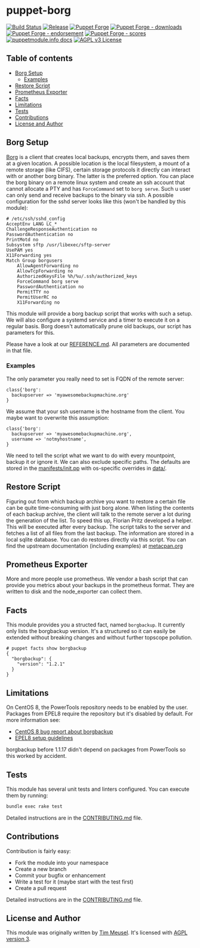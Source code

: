 # puppet-borg


[![Build Status](https://github.com/voxpupuli/puppet-borg/workflows/CI/badge.svg)](https://github.com/voxpupuli/puppet-borg/actions?query=workflow%3ACI)
[![Release](https://github.com/voxpupuli/puppet-borg/actions/workflows/release.yml/badge.svg)](https://github.com/voxpupuli/puppet-borg/actions/workflows/release.yml)
[![Puppet Forge](https://img.shields.io/puppetforge/v/puppet/borg.svg)](https://forge.puppetlabs.com/puppet/borg)
[![Puppet Forge - downloads](https://img.shields.io/puppetforge/dt/puppet/borg.svg)](https://forge.puppetlabs.com/puppet/borg)
[![Puppet Forge - endorsement](https://img.shields.io/puppetforge/e/puppet/borg.svg)](https://forge.puppetlabs.com/puppet/borg)
[![Puppet Forge - scores](https://img.shields.io/puppetforge/f/puppet/borg.svg)](https://forge.puppetlabs.com/puppet/borg)
[![puppetmodule.info docs](http://www.puppetmodule.info/images/badge.png)](http://www.puppetmodule.info/m/puppet-borg)
[![AGPL v3 License](https://img.shields.io/github/license/voxpupuli/puppet-borg.svg)](LICENSE)

## Table of contents

* [Borg Setup](#borg-setup)
  * [Examples](#examples)
* [Restore Script](#restore-script)
* [Prometheus Exporter](#prometheus-exporter)
* [Facts](#facts)
* [Limitations](#limitations)
* [Tests](#tests)
* [Contributions](#contributions)
* [License and Author](#license-and-author)

## Borg Setup

[Borg](https://borgbackup.readthedocs.io/en/stable/) is a client that creates
local backups, encrypts them, and saves them at a given location. A possible
location is the local filesystem, a mount of a remote storage (like CIFS),
certain storage protocols it directly can interact with or another borg binary.
The latter is the preferred option. You can place the borg binary on a remote
linux system and create an ssh account that cannot allocate a PTY and has
`ForceCommand` set to `borg serve`. Such u user can only send and receive
backups to the binary via ssh. A possible configuration for the sshd server
looks like this (won't be handled by this module):

```
# /etc/ssh/sshd_config
AcceptEnv LANG LC_*
ChallengeResponseAuthentication no
PasswordAuthentication no
PrintMotd no
Subsystem sftp /usr/libexec/sftp-server
UsePAM yes
X11Forwarding yes
Match Group borgusers
    AllowAgentForwarding no
    AllowTcpForwarding no
    AuthorizedKeysFile %h/%u/.ssh/authorized_keys
    ForceCommand borg serve
    PasswordAuthentication no
    PermitTTY no
    PermitUserRC no
    X11Forwarding no
```

This module will provide a borg backup script that works with such a setup. We
will also configure a systemd service and a timer to execute it on a regular
basis. Borg doesn't automatically prune old backups, our script has parameters
for this.

Please have a look at our [REFERENCE.md](https://github.com/voxpupuli/puppet-borg/blob/master/REFERENCE.md). All parameters are
documented in that file.

### Examples

The only parameter you really need to set is FQDN of the remote server:

```puppet
class{'borg':
  backupserver => 'myawesomebackupmachine.org'
}
```

We assume that your ssh username is the hostname from the client. You maybe
want to overwrite this assumption:

```puppet
class{'borg':
  backupserver => 'myawesomebackupmachine.org',
  username => 'notmyhostname',
}
```

We need to tell the script what we want to do with every mountpoint, backup it
or ignore it. We can also exclude specific paths. The defaults are stored in
the [manifests/init.pp](https://github.com/voxpupuli/puppet-borg/blob/master/manifests/init.pp)
with os-specific overrides in [data/](https://github.com/voxpupuli/puppet-borg/blob/master/data/).

## Restore Script

Figuring out from which backup archive you want to restore a certain file can
be quite time-consuming with just borg alone. When listing the contents of each
backup archive, the client will talk to the remote server a lot during the
generation of the list. To speed this up, Florian Pritz developed a helper. This
will be executed after every backup. The script talks to the server and fetches
a list of all files from the last backup. The information are stored in a local
sqlite database. You can do restores directly via this script. You can find the
upstream documentation (including examples) at [metacpan.org](https://metacpan.org/pod/distribution/App-BorgRestore/script/borg-restore.pl)

## Prometheus Exporter

More and more people use prometheus. We vendor a bash script that can provide
you metrics about your backups in the prometheus format. They are written to
disk and the node\_exporter can collect them.

## Facts

This module provides you a structed fact, named `borgbackup`. It currently only
lists the borgbackup version. It's a structured so it can easily be extended
without breaking changes and without further topscope pollution.

```
# puppet facts show borgbackup
{
  "borgbackup": {
    "version": "1.2.1"
  }
}
```

## Limitations

On CentOS 8, the PowerTools repository needs to be enabled by the user.
Packages from EPEL8 require the repository but it's disabled by default. For
more information see:
* [CentOS 8 bug report about borgbackup](https://bugzilla.redhat.com/show_bug.cgi?id=1993287)
* [EPEL8 setup guidelines](https://fedoraproject.org/wiki/EPEL#Quickstart)

borgbackup before 1.1.17 didn't depend on packages from PowerTools so this
worked by accident.

## Tests

This module has several unit tests and linters configured. You can execute them
by running:

```sh
bundle exec rake test
```

Detailed instructions are in the [CONTRIBUTING.md](https://github.com/voxpupuli/puppet-borg/blob/master/.github/CONTRIBUTING.md)
file.

## Contributions

Contribution is fairly easy:

* Fork the module into your namespace
* Create a new branch
* Commit your bugfix or enhancement
* Write a test for it (maybe start with the test first)
* Create a pull request

Detailed instructions are in the [CONTRIBUTING.md](https://github.com/voxpupuli/puppet-borg/blob/master/.github/CONTRIBUTING.md)
file.

## License and Author

This module was originally written by [Tim Meusel](https://github.com/bastelfreak).
It's licensed with [AGPL version 3](LICENSE).
